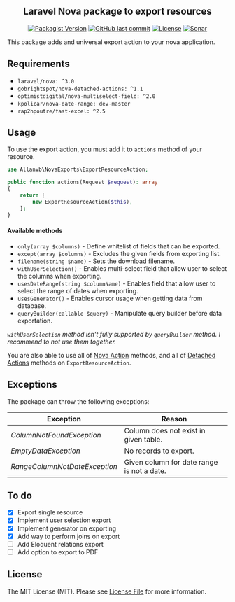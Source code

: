 <h2 align="center">
    Laravel Nova package to export resources
</h2>

<p align="center">
    <a href="https://packagist.org/packages/allanvb/nova-exports"><img src="https://img.shields.io/packagist/v/allanvb/nova-exports?color=orange&style=flat-square" alt="Packagist Version"></a>
    <a href="https://packagist.org/packages/allanvb/nova-exports"><img src="https://img.shields.io/github/last-commit/allanvb/nova-exports?color=blue&style=flat-square" alt="GitHub last commit"></a>
    <a href="https://packagist.org/packages/allanvb/nova-exports"><img src="https://img.shields.io/packagist/l/allanvb/nova-exports?color=brightgreen&style=flat-square" alt="License"></a>
    <a href="https://sonarcloud.io/dashboard/index/allanvb_nova-exports"><img src="https://sonarcloud.io/api/project_badges/measure?project=allanvb_nova-exports&metric=alert_status" alt="Sonar"/></a>
</p>

This package adds and universal export action to your nova application.

## Requirements

- `laravel/nova: ^3.0`
- `gobrightspot/nova-detached-actions: ^1.1`
- `optimistdigital/nova-multiselect-field: ^2.0`
- `kpolicar/nova-date-range: dev-master`
- `rap2hpoutre/fast-excel: ^2.5`


## Usage

To use the export action, you must add it to `actions` method of your resource. 

```php
use Allanvb\NovaExports\ExportResourceAction;

public function actions(Request $request): array
{
    return [
        new ExportResourceAction($this),
    ];
}
```

#### Available methods

- `only(array $columns)` - Define whitelist of fields that can be exported.                                                                                            
- `except(array $columns)` - Excludes the given fields from exporting list. 
- `filename(string $name)` - Sets the download filename. 
- `withUserSelection()` - Enables multi-select field that allow user to select the columns when exporting.
- `usesDateRange(string $columnName)` - Enables field that allow user to select the range of dates when exporting.
- `usesGenerator()` - Enables cursor usage when getting data from database. 
- `queryBuilder(callable $query)` - Manipulate query builder before data exportation. 

*`withUserSelection` method isn't fully supported by `queryBuilder` method. I recommend to not use them together.*

You are also able to use all of [Nova Action](https://nova.laravel.com/docs/3.0/actions/defining-actions.html) methods, and all of [Detached Actions](https://github.com/gobrightspot/nova-detached-actions#display-on-different-screens) methods on `ExportResourceAction`.

## Exceptions

The package can throw the following exceptions:

| Exception                       | Reason                                     |
| ------------------------------- | ------------------------------------------ |
| *ColumnNotFoundException*       | Column does not exist in given table.      |
| *EmptyDataException*            | No records to export.                      |
| *RangeColumnNotDateException*   | Given column for date range is not a date. |

## To do

- [x] Export single resource
- [x] Implement user selection export
- [x] Implement generator on exporting
- [x] Add way to perform joins on export
- [ ] Add Eloquent relations export
- [ ] Add option to export to PDF

## License

The MIT License (MIT). Please see [License File](LICENCE) for more information.
